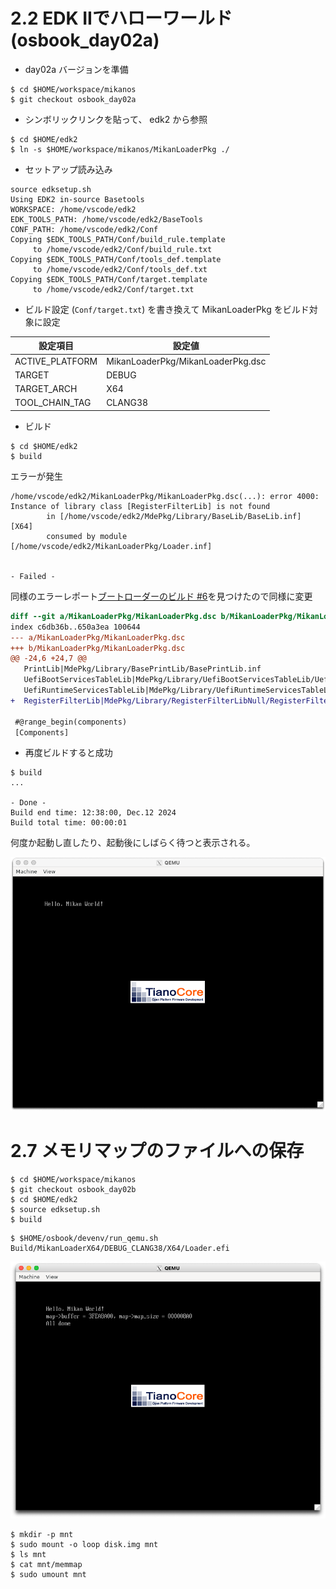 # 2.2 EDK IIでハローワールド (osbook_day02a)

- day02a バージョンを準備

```console
$ cd $HOME/workspace/mikanos
$ git checkout osbook_day02a
```

- シンボリックリンクを貼って、 edk2 から参照

```console
$ cd $HOME/edk2
$ ln -s $HOME/workspace/mikanos/MikanLoaderPkg ./
```

- セットアップ読み込み

```console
source edksetup.sh
Using EDK2 in-source Basetools
WORKSPACE: /home/vscode/edk2
EDK_TOOLS_PATH: /home/vscode/edk2/BaseTools
CONF_PATH: /home/vscode/edk2/Conf
Copying $EDK_TOOLS_PATH/Conf/build_rule.template
     to /home/vscode/edk2/Conf/build_rule.txt
Copying $EDK_TOOLS_PATH/Conf/tools_def.template
     to /home/vscode/edk2/Conf/tools_def.txt
Copying $EDK_TOOLS_PATH/Conf/target.template
     to /home/vscode/edk2/Conf/target.txt
```

- ビルド設定 (`Conf/target.txt`) を書き換えて MikanLoaderPkg をビルド対象に設定

| 設定項目 | 設定値 |
| --- | --- |
| ACTIVE_PLATFORM | MikanLoaderPkg/MikanLoaderPkg.dsc |
| TARGET | DEBUG |
| TARGET_ARCH | X64 |
| TOOL_CHAIN_TAG | CLANG38 |

- ビルド

```console
$ cd $HOME/edk2
$ build
```

エラーが発生

```console
/home/vscode/edk2/MikanLoaderPkg/MikanLoaderPkg.dsc(...): error 4000: Instance of library class [RegisterFilterLib] is not found
        in [/home/vscode/edk2/MdePkg/Library/BaseLib/BaseLib.inf] [X64]
        consumed by module [/home/vscode/edk2/MikanLoaderPkg/Loader.inf]


- Failed -
```

同様のエラーレポート[ブートローダーのビルド #6](https://github.com/uchan-nos/mikanos-build/issues/6)を見つけたので同様に変更

```diff
diff --git a/MikanLoaderPkg/MikanLoaderPkg.dsc b/MikanLoaderPkg/MikanLoaderPkg.dsc
index c6db36b..650a3ea 100644
--- a/MikanLoaderPkg/MikanLoaderPkg.dsc
+++ b/MikanLoaderPkg/MikanLoaderPkg.dsc
@@ -24,6 +24,7 @@
   PrintLib|MdePkg/Library/BasePrintLib/BasePrintLib.inf
   UefiBootServicesTableLib|MdePkg/Library/UefiBootServicesTableLib/UefiBootServicesTableLib.inf
   UefiRuntimeServicesTableLib|MdePkg/Library/UefiRuntimeServicesTableLib/UefiRuntimeServicesTableLib.inf
+  RegisterFilterLib|MdePkg/Library/RegisterFilterLibNull/RegisterFilterLibNull.inf

 #@range_begin(components)
 [Components]
```

- 再度ビルドすると成功

```console
$ build
...

- Done -
Build end time: 12:38:00, Dec.12 2024
Build total time: 00:00:01

```

何度か起動し直したり、起動後にしばらく待つと表示される。

![](./img/2.2.png)

# 2.7 メモリマップのファイルへの保存

```console
$ cd $HOME/workspace/mikanos
$ git checkout osbook_day02b
$ cd $HOME/edk2
$ source edksetup.sh
$ build
```

```console
$ $HOME/osbook/devenv/run_qemu.sh Build/MikanLoaderX64/DEBUG_CLANG38/X64/Loader.efi
```

![](./img/2.7.png)

```console
$ mkdir -p mnt
$ sudo mount -o loop disk.img mnt
$ ls mnt
$ cat mnt/memmap
$ sudo umount mnt
```
